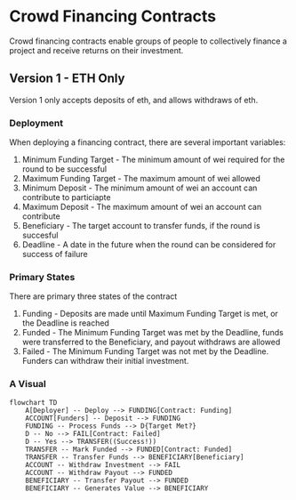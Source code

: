 # Crowd Financing Contracts

Crowd financing contracts enable groups of people to collectively finance a project and receive returns on their investment.

## Version 1 - ETH Only

Version 1 only accepts deposits of eth, and allows withdraws of eth.

### Deployment

When deploying a financing contract, there are several important variables:

1. Minimum Funding Target - The minimum amount of wei required for the round to be successful
2. Maximum Funding Target - The maximum amount of wei allowed
3. Minimum Deposit - The minimum amount of wei an account can contribute to particiapte
4. Maximum Deposit - The maximum amount of wei an account can contribute
5. Beneficiary - The target account to transfer funds, if the round is succesful
6. Deadline - A date in the future when the round can be considered for success of failure

### Primary States

There are primary three states of the contract

1. Funding - Deposits are made until Maximum Funding Target is met, or the Deadline is reached
2. Funded - The Minimum Funding Target was met by the Deadline, funds were transferred to the Beneficiary, and payout withdraws are allowed
3. Failed - The Minimum Funding Target was not met by the Deadline. Funders can withdraw their initial investment.

### A Visual

```mermaid
flowchart TD
    A[Deployer] -- Deploy --> FUNDING[Contract: Funding]
    ACCOUNT[Funders] -- Deposit --> FUNDING
    FUNDING -- Process Funds --> D{Target Met?}
    D -- No --> FAIL[Contract: Failed]
    D -- Yes --> TRANSFER((Success!))
    TRANSFER -- Mark Funded --> FUNDED[Contract: Funded]
    TRANSFER -- Transfer Funds --> BENEFICIARY[Beneficiary]
    ACCOUNT -- Withdraw Investment --> FAIL
    ACCOUNT -- Withdraw Payout --> FUNDED
    BENEFICIARY -- Transfer Payout --> FUNDED
    BENEFICIARY -- Generates Value --> BENEFICIARY
```
